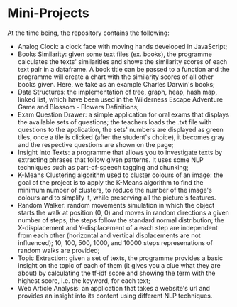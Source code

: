 # Mini-Projects
At the time being, the repository contains the following:
- Analog Clock: a clock face with moving hands developed in JavaScript;
- Books Similarity: given some text files (ex. books), the programme calculates the texts' similarities and shows the similarity scores of each text pair in a dataframe. A book title can be passed to a function and the programme will create a chart with the similarity scores of all other books given. Here, we take as an example Charles Darwin's books;
- Data Structures: the implementation of tree, graph, heap, hash map, linked list, which have been used in the Wilderness Escape Adventure Game and Blossom - Flowers Definitions;
- Exam Question Drawer: a simple application for oral exams that displays the available sets of questions; the teachers loads the .txt file with questions to the application, the sets' numbers are displayed as green tiles, once a tile is clicked (after the student's choice), it becomes gray and the respective questions are shown on the page; 
- Insight Into Texts: a programme that allows you to investigate texts by extracting phrases that follow given patterns. It uses some NLP techniques such as part-of-speech tagging and chunking;
- K-Means Clustering algorithm used to cluster colours of an image: the goal of the project is to apply the K-Means algorithm to find the minimum number of clusters, to reduce the number of the image's colours and to simplify it, while preserving all the picture's features.
- Random Walker: random movements simulation in which the object starts the walk at position (0, 0) and moves in random directions a given number of steps; the steps follow the standard normal distribution; the X-displacement and Y-displacement of a each step are independent from each other (horizontal and vertical displacements are not influenced); 10, 100, 500, 1000, and 10000 steps represenations of random walks are provided;
- Topic Extraction: given a set of texts, the programme provides a basic insight on the topic of each of them (it gives you a clue what they are about) by calculating the tf-idf score and showing the term with the highest score, i.e. the keyword, for each text;
- Web Article Analysis: an application that takes a website's url and provides an insight into its content using different NLP techniques.

